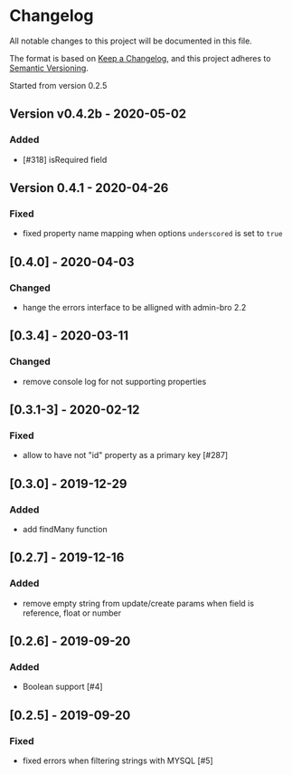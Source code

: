 # Changelog

All notable changes to this project will be documented in this file.

The format is based on [Keep a Changelog](https://keepachangelog.com/en/1.0.0/),
and this project adheres to [Semantic Versioning](https://semver.org/spec/v2.0.0.html).

Started from version 0.2.5

## Version v0.4.2b - 2020-05-02

### Added

* [#318] isRequired field

## Version 0.4.1 - 2020-04-26

### Fixed

* fixed property name mapping when options `underscored` is set to `true`

## [0.4.0] - 2020-04-03

### Changed

* hange the errors interface to be alligned with admin-bro 2.2

## [0.3.4] - 2020-03-11

### Changed

* remove console log for not supporting properties

## [0.3.1-3] - 2020-02-12

### Fixed

* allow to have not "id" property as a primary key [#287]

## [0.3.0] - 2019-12-29

### Added

* add findMany function

## [0.2.7] - 2019-12-16

### Added

* remove empty string from update/create params when field is reference, float or number

## [0.2.6] - 2019-09-20

### Added

* Boolean support [#4]

## [0.2.5] - 2019-09-20

### Fixed

* fixed errors when filtering strings with MYSQL [#5]
